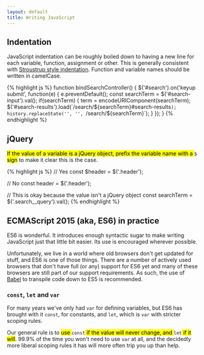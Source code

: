```yaml
---
layout: default
title: Writing JavaScript
---
```


## Indentation

JavaScript indentation can be roughly boiled down to having a new line for each variable, function, assignment or other. This is generally consistent with [Stroustrup style indentation](https://en.wikipedia.org/wiki/Indent_style#Variant:_Stroustrup). Function and variable names should be written in camelCase.

{% highlight js %}
function bindSearchController() {
    $('#search').on('keyup submit', function(e) {
        e.preventDefault();
        const searchTerm = $('#search-input').val();
        if(searchTerm) {
            term = encodeURIComponent(searchTerm);
            $('#search-results').load(`/search/${searchTerm}#search-results`);
            history.replaceState('', '', `/search/${searchTerm}`);
        }
    });
}
{% endhighlight %}

## jQuery

&zwnj;<mark>If the value of a variable is a jQuery object, prefix the variable name with a </mark>`$`<mark> sign</mark> to make it clear this is the case.

{% highlight js %}
// Yes
const $header = $('.header');

// No
const header = $('.header');

// This is okay because the value isn't a jQuery object
const searchTerm = $('.search__query').val();
{% endhighlight %}

## ECMAScript 2015 (aka, ES6) in practice

ES6 is wonderful. It introduces enough syntactic sugar to make writing JavaScript just that little bit easier. Its use is encouraged wherever possible. 

Unfortunately, we live in a world where old browsers don't get updated for stuff, and ES6 is one of those things. There are a number of actively used browsers that don't have full (or any) support for ES6 yet and many of these browsers are still part of our support requirements. As such, the use of [Babel](https://babeljs.io) to transpile code down to ES5 is recommended.

### `const`, `let` and `var`

For many years we've only had `var` for defining variables, but ES6 has brought with it `const`, for constants, and `let`, which is `var` with stricter scoping rules. 

Our general rule is to <mark>use </mark>`const`<mark> if the value will never change, and </mark>`let`<mark> if it will</mark>. 99.9% of the time you won't need to use `var` at all, and the decidedly more liberal scoping rules it has will more often trip you up than help.